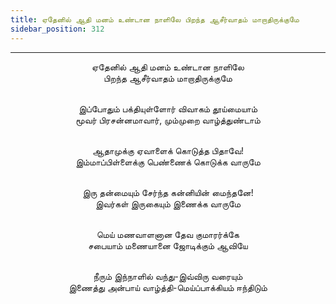 ```yaml
---
title: ஏதேனில் ஆதி மனம் உண்டான நாளிலே பிறந்த ஆசீர்வாதம் மாறாதிருக்குமே
sidebar_position: 312
---
```


---
<center>
ஏதேனில் ஆதி மனம் உண்டான நாளிலே<br/>
பிறந்த ஆசீர்வாதம் மாறாதிருக்குமே<br/><br/>

இப்போதும் பக்தியுள்ளோர் விவாகம் தூய்மையாம்<br/>
மூவர் பிரசன்னமாவார், மும்முறை வாழ்த்துண்டாம்<br/><br/>

ஆதாமுக்கு ஏவாளைக் கொடுத்த பிதாவே!<br/>
இம்மாப்பிள்ளைக்கு பெண்ணைக் கொடுக்க வாருமே<br/><br/>

இரு தன்மையும் சேர்ந்த கன்னியின் மைந்தனே!<br/>
இவர்கள் இருகையும் இணைக்க வாருமே<br/><br/>

மெய் மணவாளனான தேவ குமாரர்க்கே<br/>
சபையாம் மணையானை ஜோடிக்கும் ஆவியே<br/><br/>

நீரும் இந்நாளில் வந்து-இவ்விரு வரையும்<br/>
இணைத்து அன்பாய் வாழ்த்தி-மெய்ப்பாக்கியம் ஈந்திடும்
</center>